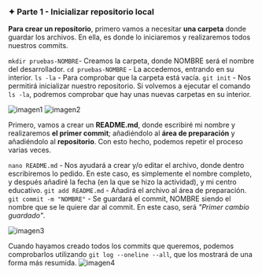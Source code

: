 ### ✦ Parte 1 - Inicializar repositorio local

**Para crear un repositorio**, primero vamos a necesitar **una carpeta** donde guardar los archivos. En ella, es donde lo iniciaremos y realizaremos todos nuestros commits.

```mkdir pruebas-NOMBRE```- Creamos la carpeta, donde NOMBRE será el nombre del desarrollador. 
```cd pruebas-NOMBRE``` - La accedemos, entrando en su interior.
```ls -la``` - Para comprobar que la carpeta está vacía.
```git init``` - Nos permitirá inicializar nuestro repositorio. Si volvemos a ejecutar el comando `ls -la`, podremos comprobar que hay unas nuevas carpetas en su interior.

![imagen1](https://github.com/divinegarden/pruebas-teresa/blob/master/apuntes/imagenesProyecto/p1/1.png)
![imagen2](https://github.com/divinegarden/pruebas-teresa/blob/master/apuntes/imagenesProyecto/p1/2.png)

Primero, vamos a crear un **README.md**, donde escribiré mi nombre y realizaremos **el primer commit**; añadiéndolo al **área de preparación** y añadiéndolo al **repositorio**. Con esto hecho, podemos repetir el proceso varias veces.

```nano README.md``` - Nos ayudará a crear y/o editar el archivo, donde dentro escribiremos lo pedido. En este caso, es simplemente el nombre completo, y después añadiré la fecha (en la que se hizo la actividad), y mi centro educativo.
```git add README.md``` - Añadirá el archivo al área de preparación.
```git commit -m "NOMBRE"``` - Se guardará el commit, NOMBRE siendo el nombre que se le quiere dar al commit. En este caso, será *"Primer cambio guardado"*. 

![imagen3](https://github.com/divinegarden/pruebas-teresa/blob/master/apuntes/imagenesProyecto/p1/3.png)

Cuando hayamos creado todos los commits que queremos, podemos comprobarlos utilizando `git log --oneline --all`, que los mostrará de una forma más resumida.
![imagen4](https://github.com/divinegarden/pruebas-teresa/blob/master/apuntes/imagenesProyecto/p1/4.png)
